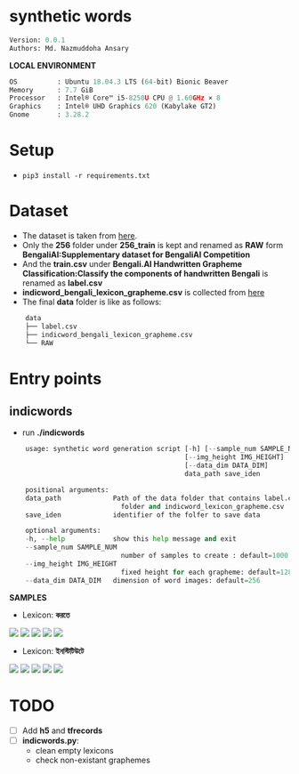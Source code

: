 # synthetic words


```python
Version: 0.0.1     
Authors: Md. Nazmuddoha Ansary 
```
**LOCAL ENVIRONMENT**  
```python
OS          : Ubuntu 18.04.3 LTS (64-bit) Bionic Beaver        
Memory      : 7.7 GiB  
Processor   : Intel® Core™ i5-8250U CPU @ 1.60GHz × 8    
Graphics    : Intel® UHD Graphics 620 (Kabylake GT2)  
Gnome       : 3.28.2  
```
# Setup
* ```pip3 install -r requirements.txt```

# Dataset
* The dataset is taken from [here](https://www.kaggle.com/pestipeti/bengali-quick-eda/#data). 
* Only the **256** folder under **256_train** is kept and renamed as **RAW** form **BengaliAI:Supplementary dataset for BengaliAI Competition**
* And the **train.csv** under **Bengali.AI Handwritten Grapheme Classification:Classify the components of handwritten Bengali** is renamed as **label.csv**
* **indicword_bengali_lexicon_grapheme.csv** is collected from [here](https://www.kaggle.com/reasat/indicword?select=indicword_bengali_lexicon_grapheme.csv)
* The final **data** folder is like as follows:
```python
    data
    ├── label.csv
    ├── indicword_bengali_lexicon_grapheme.csv
    └── RAW
```
# Entry points
## indicwords
* run **./indicwords**
```python
    usage: synthetic word generation script [-h] [--sample_num SAMPLE_NUM]
                                            [--img_height IMG_HEIGHT]
                                            [--data_dim DATA_DIM]
                                            data_path save_iden

    positional arguments:
    data_path             Path of the data folder that contains label.csv,RAW
                            folder and indicword_lexicon_grapheme.csv
    save_iden             identifier of the folfer to save data

    optional arguments:
    -h, --help            show this help message and exit
    --sample_num SAMPLE_NUM
                            number of samples to create : default=1000
    --img_height IMG_HEIGHT
                            fixed height for each grapheme: default=128
    --data_dim DATA_DIM   dimension of word images: default=256

```
**SAMPLES**
* Lexicon: **করতে** 

![](/src_imgs/0.png?raw=true)
![](/src_imgs/1.png?raw=true)
![](/src_imgs/2.png?raw=true)
![](/src_imgs/3.png?raw=true)
![](/src_imgs/4.png?raw=true)

* Lexicon: **ইনস্টিটিউটে** 

![](/src_imgs/5.png?raw=true)
![](/src_imgs/6.png?raw=true)
![](/src_imgs/7.png?raw=true)
![](/src_imgs/8.png?raw=true)
![](/src_imgs/9.png?raw=true)

# TODO
- [ ] Add **h5** and **tfrecords**
- [ ] **indicwords.py**:
    * clean empty lexicons
    * check non-existant graphemes

